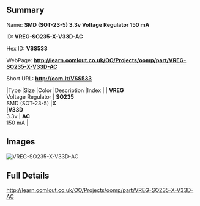 

## Summary
 
Name: __SMD (SOT-23-5) 3.3v Voltage Regulator 150 mA__

ID: __VREG-SO235-X-V33D-AC__

Hex ID: __VSS533__

WebPage: __http://learn.oomlout.co.uk/OO/Projects/oomp/part/VREG-SO235-X-V33D-AC__

Short URL: __http://oom.lt/VSS533__


|Type   |Size   |Color   |Description   |Index   |
| __VREG__ <br>Voltage Regulator  | __SO235__<br>SMD (SOT-23-5)   |__X__<br>    |__V33D__<br>3.3v    | __AC__<br> 150 mA |


## Images
![VREG-SO235-X-V33D-AC](http://oomlout.com/oomp-gen/parts/VREG-SO235-X-V33D-AC/VREG-SO235-X-V33D-AC_420.jpg)

## Full Details

 http://learn.oomlout.co.uk/OO/Projects/oomp/part/VREG-SO235-X-V33D-AC

